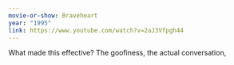 ```yaml
---
movie-or-show: Braveheart
year: "1995"
link: https://www.youtube.com/watch?v=2aJ3Vfpgh44
---
```


What made this effective? The goofiness, the actual conversation,